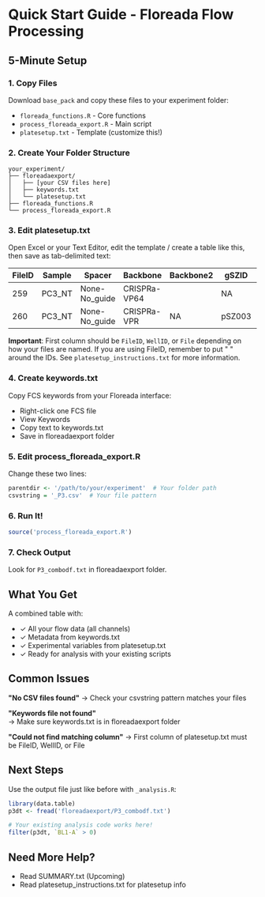 # Quick Start Guide - Floreada Flow Processing

## 5-Minute Setup

### 1. Copy Files
Download `base_pack` and copy these files to your experiment folder:
- `floreada_functions.R` - Core functions
- `process_floreada_export.R` - Main script  
- `platesetup.txt` - Template (customize this!)

### 2. Create Your Folder Structure
```
your_experiment/
├── floreadaexport/
│   ├── [your CSV files here]
│   ├── keywords.txt
│   └── platesetup.txt
├── floreada_functions.R
└── process_floreada_export.R
```

### 3. Edit platesetup.txt 

Open Excel or your Text Editor, edit the template / create a table like this, then save as tab-delimited text:

| FileID | Sample | Spacer | Backbone | Backbone2 | gSZID | crRNAMOI | Stain | Cells | Protein | Description |
|--------|--------|--------|----------|-----------|-------|----------|-------|-------|---------|-------------|
| 259 | PC3_NT | None-No_guide | CRISPRa-VP64 | | NA | pSZ002 | 0.5 | GFP_only | PC3 | NA |
| 260 | PC3_NT | None-No_guide | CRISPRa-VPR | NA | pSZ003 | 0.5 | GFP_only | PC3 | NA | NA |

**Important**: First column should be `FileID`, `WellID`, or `File` depending on how your files are named. If you are using FileID, remember to put " " around the IDs. See `platesetup_instructions.txt` for more information.

### 4. Create keywords.txt

Copy FCS keywords from your Floreada interface: 
- Right-click one FCS file
- View Keywords
- Copy text to keywords.txt
- Save in floreadaexport folder

### 5. Edit process_floreada_export.R

Change these two lines:
```r
parentdir <- '/path/to/your/experiment'  # Your folder path
csvstring = '_P3.csv'  # Your file pattern
```

### 6. Run It!
```r
source('process_floreada_export.R')
```

### 7. Check Output
Look for `P3_combodf.txt` in floreadaexport folder.

## What You Get

A combined table with:
- ✓ All your flow data (all channels)
- ✓ Metadata from keywords.txt
- ✓ Experimental variables from platesetup.txt
- ✓ Ready for analysis with your existing scripts

## Common Issues

**"No CSV files found"**
→ Check your csvstring pattern matches your files

**"Keywords file not found"**  
→ Make sure keywords.txt is in floreadaexport folder

**"Could not find matching column"**
→ First column of platesetup.txt must be FileID, WellID, or File

## Next Steps

Use the output file just like before with `_analysis.R`:
```r
library(data.table)
p3dt <- fread('floreadaexport/P3_combodf.txt')

# Your existing analysis code works here!
filter(p3dt, `BL1-A` > 0)
```

## Need More Help?
- Read SUMMARY.txt (Upcoming)
- Read platesetup_instructions.txt for platesetup info

